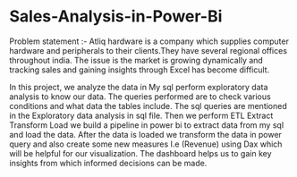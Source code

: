# Sales-Analysis-in-Power-Bi
Problem statement :- Atliq hardware is a company which supplies computer hardware and peripherals to their clients.They have several regional offices throughout india. The issue is the market is growing dynamically and tracking sales and gaining insights through Excel has become difficult.

In this project, we analyze the data in My sql perform exploratory data analysis to know our data. The queries performed are to check various conditions and what data the tables include. The sql queries are mentioned in the Exploratory data analysis in sql file. Then we perform ETL Extract Transform Load we build a pipeline in power bi to extract data from my sql and load the data. After the data is loaded we transform the data in power query and also create some new measures I.e (Revenue) using Dax which will be helpful for our visualization. The dashboard helps us to gain key insights from which informed decisions can be made. 
